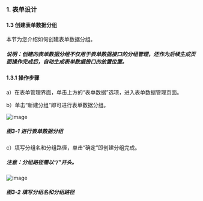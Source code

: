### 1. 表单设计

#### 1.3 创建表单数据分组

本节为您介绍如何创建表单数据分组。

##### 说明：创建的表单数据分组不仅用于表单数据接口的分组管理，还作为后续生成页面操作完成后，自动生成表单数据接口的放置位置。

#### 1.3.1 操作步骤

a）在表单管理界面，单击上方的“表单数据”选项，进入表单数据管理页面。

b）单击“新建分组”即可进行表单数据分组。

![image](https://user-images.githubusercontent.com/79617492/183327061-bf794a08-adc9-4b13-aaa1-b8bf3bd031f4.png)

##### 图3-1 进行表单数据分组

c）填写分组名和分组路径，单击“确定”即创建分组完成。

##### 注意：分组路径需以“/”开头。

![image](https://user-images.githubusercontent.com/79617492/183327079-47e38525-e7d1-4875-bcde-7b42ea6ebbbc.png)

##### 图3-2 填写分组名和分组路径
